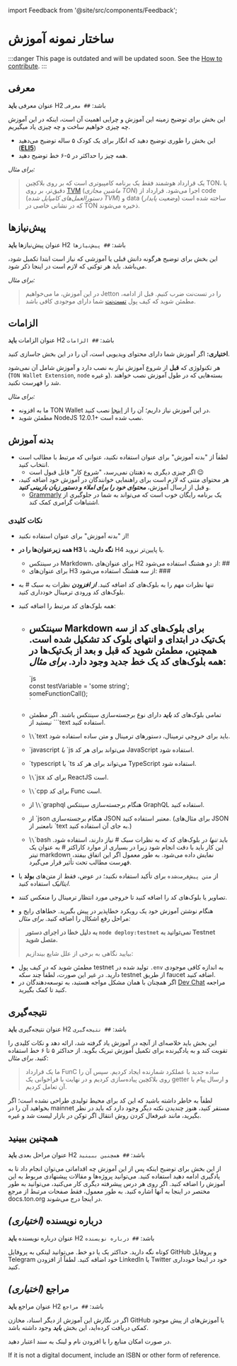import Feedback from '@site/src/components/Feedback';

# ساختار نمونه آموزش

:::danger
This page is outdated and will be updated soon.
See the [How to contribute](/v3/contribute/).
:::

## معرفی

عنوان معرفی **باید** H2 باشد: `## معرفی`

این بخش برای توضیح زمینه این آموزش و چرایی اهمیت آن است، اینکه در این آموزش چه چیزی خواهیم ساخت و چه چیزی یاد میگیریم.

- این بخش را طوری توضیح دهید که انگار برای یک کودک ۵ ساله توضیح می‌دهید (**[ELI5](https://www.dictionary.com/e/slang/eli5/)**)
- همه چیز را حداکثر در ۵-۶ خط توضیح دهید.

*برای مثال:*

> یک قرارداد هوشمند فقط یک برنامه کامپیوتری است که بر روی بلاکچین TON، یا دقیق‌تر، بر روی [TVM](/v3/documentation/tvm/tvm-overview) (*ماشین مجازی TON*) اجرا می‌شود. قرارداد از code (*دستورالعمل‌های کامپایل شده TVM*) و data (*وضعیت پایدار*) ساخته شده است که در نشانی خاصی در TON ذخیره می‌شوند.

## پیش‌نیازها

عنوان پیش‌نیازها **باید** H2 باشد: `## پیش‌نیازها`

این بخش برای توضیح هرگونه دانش قبلی یا آموزشی که نیاز است ابتدا تکمیل شود، می‌باشد. باید هر توکنی که لازم است در اینجا ذکر شود.

*برای مثال:*

> در این آموزش، ما می‌خواهیم Jetton را در تست‌نت ضرب کنیم. قبل از ادامه، مطمئن شوید که کیف پول [تست‌نت](/v3/documentation/smart-contracts/getting-started/testnet) شما دارای موجودی کافی باشد.

## الزامات

عنوان الزامات **باید** H2 باشد: `## الزامات`

**اختیاری:** اگر آموزش شما دارای محتوای ویدیویی است، آن را در این بخش جاسازی کنید.

هر تکنولوژی که **قبل** از شروع آموزش نیاز به نصب دارد و آموزش شامل آن نمی‌شود (`TON Wallet Extension`, `node` و غیره). بسته‌هایی که در طول آموزش نصب خواهند شد را فهرست نکنید.

*برای مثال:*

- ما به افزونه TON Wallet در این آموزش نیاز داریم؛ آن را از [اینجا](https://chrome.google.com/webstore/detail/ton-wallet/nphplpgoakhhjchkkhmiggakijnkhfnd) نصب کنید.
- مطمئن شوید NodeJS 12.0.1+ نصب شده است.

## بدنه آموزش

- لطفاً از "بدنه آموزش" برای عنوان استفاده نکنید، عنوانی که مرتبط با مطالب است انتخاب کنید.
  - اگر چیزی دیگری به ذهنتان نمی‌رسد، "شروع کار" قابل قبول است 😉
- هر محتوای متنی که لازم است برای راهنمایی خوانندگان در آموزش خود اضافه کنید، و قبل از ارسال آموزش، ***محتوای خود را برای املاء و دستور زبان بازبینی کنید***.
  - [Grammarly](http://grammarly.com) یک برنامه رایگان خوب است که می‌تواند به شما در جلوگیری از اشتباهات گرامری کمک کند.

### نکات کلیدی

- از "بدنه آموزش" برای عنوان استفاده نکنید!

- **همه زیرعنوان‌ها را در H3 نگه دارید،** با H4 یا پایین‌تر نروید.
  - در سینتکس Markdown، برای عنوان‌های H2 از دو هشتگ استفاده می‌شود: ##
  - برای عنوان‌های H3 از سه هشتگ استفاده می‌شود: ###

- تنها نظرات مهم را به بلوک‌های کد اضافه کنید. ***از افزودن*** نظرات به سبک # به بلوک‌های کد ورودی ترمینال خودداری کنید.

- همه بلوک‌های کد مرتبط را اضافه کنید:
  - ## سینتکس Markdown برای بلوک‌های کد از سه بک‌تیک در ابتدای و انتهای بلوک کد تشکیل شده است. همچنین، مطمئن شوید که قبل و بعد از بک‌تیک‌ها در همه بلوک‌های کد یک خط جدید وجود دارد. *برای مثال*:
    \`js  
          const testVariable = 'some string';  
          someFunctionCall();  
          \`

  - تمامی بلوک‌های کد ***باید*** دارای نوع برجسته‌سازی سینتکس باشند. اگر مطمئن نیستید از \`\`\`text استفاده کنید.

  - \\`\`\`text باید برای خروجی ترمینال، دستورهای ترمینال و متن ساده استفاده شود.

  - \`javascript *یا* `js می‌تواند برای هر کد JavaScript استفاده شود.

  - \`typescript یا `ts می‌تواند برای هر کد TypeScript استفاده شود.

  - \\`\`\`jsx برای کد ReactJS است.

  - \\`\`\`cpp برای کد Func است.

  - از \\`\`\`graphql هنگام برجسته‌سازی سینتکس GraphQL استفاده کنید.

  - از \`json هنگام برجسته‌سازی JSON معتبر استفاده کنید. (برای مثال‌های JSON نامعتبر از \`text به جای آن استفاده کنید.)

  - \\`\`\`bash باید *تنها* در بلوک‌های کد که به نظرات سبک # نیاز دارند، استفاده شود. این کار باید با دقت انجام شود زیرا در بسیاری از موارد کاراکتر # به عنوان یک تیتر markdown نمایش داده می‌شود. به طور معمول اگر این اتفاق بیفتد، فهرست مطالب تحت تأثیر قرار می‌گیرد.

- از `متن پیش‌فرمت‌شده` برای تأکید استفاده نکنید؛ در عوض، فقط از متن‌های **بولد** یا *ایتالیک* استفاده کنید.

- تصاویر یا بلوک‌های کد را اضافه کنید تا خروجی مورد انتظار ترمینال را منعکس کنند.

- هنگام نوشتن آموزش خود یک رویکرد خطاپذیر در پیش بگیرید. خطاهای رایج و مراحل رفع اشکال را اضافه کنید. *برای مثال:*

> **به دلیل خطا در اجرای دستور
> `node deploy:testnet` نمی‌توانید به Testnet متصل شوید.**
>
> بیایید نگاهی به برخی از علل شایع بیندازیم:

- مطمئن شوید که در کیف پول testnet تولید شده در `.env` به اندازه کافی موجودی دارید. در غیر این صورت، لطفاً چند سکه testnet از طریق faucet اضافه کنید.
- اگر همچنان با همان مشکل مواجه هستید، به توسعه‌دهندگان در [Dev Chat](https://t.me/TonDev_eng/) مراجعه کنید تا کمک بگیرید.

>

## نتیجه‌گیری

عنوان نتیجه‌گیری **باید** H2 باشد: `## نتیجه‌گیری`

این بخش باید خلاصه‌ای از آنچه در آموزش یاد گرفته شد، ارائه دهد و نکات کلیدی را تقویت کند و به یادگیرنده برای تکمیل آموزش تبریک بگوید. از حداکثر ۵ تا ۶ خط استفاده کنید.
*برای مثال*:

> ما یک قرارداد FunC ساده جدید با عملکرد شمارنده ایجاد کردیم. سپس آن را روی بلاکچین پیاده‌سازی کردیم و در نهایت با فراخوانی یک getter و ارسال پیام با آن تعامل کردیم.

لطفاً به خاطر داشته باشید که این کد برای محیط تولیدی طراحی نشده است؛ اگر بخواهید آن را در mainnet مستقر کنید، هنوز چندیدن نکته دیگر وجود دارد که باید در نظر بگیرید، مانند غیرفعال کردن روش انتقال اگر توکن در بازار لیست شد و غیره.

>

## همچنین ببینید

عنوان مراحل بعدی **باید** H2 باشد: `## همچنین ببینید`

از این بخش برای توضیح اینکه پس از این آموزش چه اقداماتی می‌توان انجام داد تا به یادگیری ادامه دهید استفاده کنید.
می‌توانید پروژه‌ها و مقالات پیشنهادی مربوط به این آموزش را اضافه کنید.
اگر روی هر درس پیشرفته دیگری کار می‌کنید، می‌توانید به طور مختصر در اینجا به آنها اشاره کنید.
به طور معمول، فقط صفحات مرتبط از مرجع docs.ton.org در اینجا درج می‌شوند.

## درباره نویسنده *(اختیاری)*

عنوان درباره نویسنده **باید** H2 باشد: `## درباره نویسنده`

کوتاه نگه دارید. حداکثر یک یا دو خط. می‌توانید لینکی به پروفایل GitHub و پروفایل Telegram خود اضافه کنید. لطفاً از افزودن LinkedIn یا Twitter خود در اینجا خودداری کنید.

## مراجع *(اختیاری)*

عنوان مراجع **باید** H2 باشد: `## مراجع`

اگر در نگارش این آموزش از دیگر اسناد، مخازن GitHub یا آموزش‌های از پیش موجود کمکی دریافت کرده‌اید، این بخش ***باید*** وجود داشته باشد.

در صورت امکان منابع را با افزودن نام و لینک به سند اعتبار دهید.

If it is not a digital document, include an ISBN or other form of reference. <Feedback />

